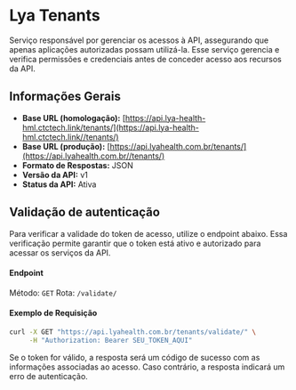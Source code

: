 # Lya Tenants

Serviço responsável por gerenciar os acessos à API, assegurando que apenas aplicações autorizadas possam utilizá-la. Esse serviço gerencia e verifica permissões e credenciais antes de conceder acesso aos recursos da API.

## Informações Gerais

* **Base URL (homologação):** [https://api.lya-health-hml.ctctech.link/tenants/](https://api.lya-health-hml.ctctech.link//tenants/)
* **Base URL (produção):** [https://api.lyahealth.com.br/tenants/](https://api.lyahealth.com.br//tenants/)
* **Formato de Respostas:** JSON
* **Versão da API:** v1
* **Status da API:** Ativa

## **Validação de autenticação**

Para verificar a validade do token de acesso, utilize o endpoint abaixo. Essa verificação permite garantir que o token está ativo e autorizado para acessar os serviços da API.

#### Endpoint

Método: `GET`
Rota: `/validate/`

#### Exemplo de Requisição

```bash
curl -X GET "https://api.lyahealth.com.br/tenants/validate/" \
     -H "Authorization: Bearer SEU_TOKEN_AQUI"
```

Se o token for válido, a resposta será um código de sucesso com as informações associadas ao acesso. Caso contrário, a resposta indicará um erro de autenticação.
